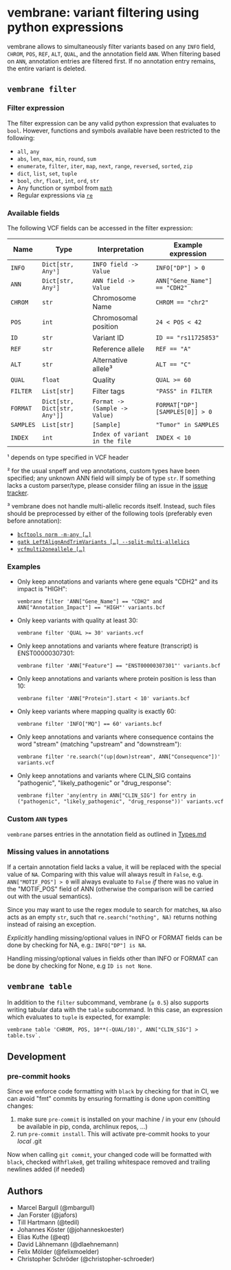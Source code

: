 # vembrane: variant filtering using python expressions

vembrane allows to simultaneously filter variants based on any `INFO` field, `CHROM`, `POS`, `REF`, `ALT`, `QUAL`, and the annotation field `ANN`. When filtering based on `ANN`, annotation entries are filtered first. If no annotation entry remains, the entire variant is deleted.

## `vembrane filter`

### Filter expression
The filter expression can be any valid python expression that evaluates to `bool`. However, functions and symbols available have been restricted to the following:

 * `all`, `any`
 * `abs`, `len`, `max`, `min`, `round`, `sum`
 * `enumerate`, `filter`, `iter`, `map`, `next`, `range`, `reversed`, `sorted`, `zip`
 * `dict`, `list`, `set`, `tuple`
 * `bool`, `chr`, `float`, `int`, `ord`, `str`
 * Any function or symbol from [`math`](https://docs.python.org/3/library/math.html)
 * Regular expressions via [`re`](https://docs.python.org/3/library/re.html)

### Available fields
The following VCF fields can be accessed in the filter expression:

|Name|Type|Interpretation|Example expression|
|---|---|---|---|
|`INFO`|`Dict[str, Any¹]`| `INFO field -> Value`  | `INFO["DP"] > 0`|
|`ANN`| `Dict[str, Any²]`| `ANN field -> Value` | `ANN["Gene_Name"] == "CDH2"`|
|`CHROM`| `str` | Chromosome Name  |  `CHROM == "chr2"` |
|`POS`| `int` | Chromosomal position  | `24 < POS < 42`|
|`ID`| `str`  | Variant ID |  `ID == "rs11725853"` |
|`REF`| `str` |  Reference allele  | `REF == "A"` |
|`ALT`| `str` |  Alternative allele³  | `ALT == "C"`|
|`QUAL`| `float`  | Quality |  `QUAL >= 60` |
|`FILTER`| `List[str]` | Filter tags | `"PASS" in FILTER` |
|`FORMAT`|`Dict[str, Dict[str, Any¹]]`| `Format -> (Sample -> Value)` | `FORMAT["DP"][SAMPLES[0]] > 0` |
|`SAMPLES`|`List[str]`| `[Sample]`  |  `"Tumor" in SAMPLES` |
|`INDEX`|`int`| `Index of variant in the file`  |  `INDEX < 10` |

 ¹ depends on type specified in VCF header

 ² for the usual snpeff and vep annotations, custom types have been specified; any unknown ANN field will simply be of type `str`. If something lacks a custom parser/type, please consider filing an issue in the [issue tracker](https://github.com/vembrane/vembrane/issues).

 ³ vembrane does not handle multi-allelic records itself. Instead, such files should be
 preprocessed by either of the following tools (preferably even before annotation):
 - [`bcftools norm -m-any […]`](http://samtools.github.io/bcftools/bcftools.html#norm)
 - [`gatk LeftAlignAndTrimVariants […] --split-multi-allelics`](https://gatk.broadinstitute.org/hc/en-us/articles/360037225872-LeftAlignAndTrimVariants)
 - [`vcfmulti2oneallele […]`](http://lindenb.github.io/jvarkit/VcfMultiToOneAllele.html)


### Examples

* Only keep annotations and variants where gene equals "CDH2" and its impact is "HIGH":
  ```
  vembrane filter 'ANN["Gene_Name"] == "CDH2" and ANN["Annotation_Impact"] == "HIGH"' variants.bcf
  ```
* Only keep variants with quality at least 30:
  ```
  vembrane filter 'QUAL >= 30' variants.vcf
  ```
* Only keep annotations and variants where feature (transcript) is ENST00000307301:
  ```
  vembrane filter 'ANN["Feature"] == "ENST00000307301"' variants.bcf
  ```
* Only keep annotations and variants where protein position is less than 10:
  ```
  vembrane filter 'ANN["Protein"].start < 10' variants.bcf
  ```
* Only keep variants where mapping quality is exactly 60:
  ```
  vembrane filter 'INFO["MQ"] == 60' variants.bcf
  ```
* Only keep annotations and variants where consequence contains the word "stream" (matching "upstream" and "downstream"):
  ```
  vembrane filter 're.search("(up|down)stream", ANN["Consequence"])' variants.vcf
  ```
* Only keep annotations and variants where CLIN_SIG contains "pathogenic", "likely_pathogenic" or "drug_response":
  ```
  vembrane filter 'any(entry in ANN["CLIN_SIG"] for entry in ("pathogenic", "likely_pathogenic", "drug_response"))' variants.vcf
  ```

### Custom `ANN` types
`vembrane` parses entries in the annotation field as outlined in [Types.md](Types.md)

### Missing values in annotations

If a certain annotation field lacks a value, it will be replaced with the special value of `NA`. Comparing with this value will always result in `False`, e.g.
`ANN["MOTIF_POS"] > 0` will always evaluate to `False` *if* there was no value in the "MOTIF_POS" field of ANN (otherwise the comparison will be carried out with the usual semantics).

Since you may want to use the regex module to search for matches, `NA` also acts as an empty `str`, such that `re.search("nothing", NA)` returns nothing instead of raising an exception.

*Explicitly* handling missing/optional values in INFO or FORMAT fields can be done by checking for NA, e.g.: `INFO["DP"] is NA`.

Handling missing/optional values in fields other than INFO or FORMAT can be done by checking for None, e.g `ID is not None`.

## `vembrane table`
In addition to the `filter` subcommand, vembrane (`≥ 0.5`) also supports writing tabular data with the `table` subcommand.
In this case, an expression which evaluates to `tuple` is expected, for example:
```
vembrane table 'CHROM, POS, 10**(-QUAL/10)', ANN["CLIN_SIG"] > table.tsv`.
```

## Development
### pre-commit hooks
Since we enforce code formatting with `black` by checking for that in CI, we can avoid "fmt" commits by ensuring formatting is done upon comitting changes:
1. make sure `pre-commit` is installed on your machine / in your env (should be available in pip, conda, archlinux repos, ...)
2. run `pre-commit install`. This will activate pre-commit hooks to your _local_ .git

Now when calling `git commit`, your changed code will be formatted with `black`, checked with`flake8`, get trailing whitespace removed and trailing newlines added (if needed)

## Authors

* Marcel Bargull (@mbargull)
* Jan Forster (@jafors)
* Till Hartmann (@tedil)
* Johannes Köster (@johanneskoester)
* Elias Kuthe (@eqt)
* David Lähnemann (@dlaehnemann)
* Felix Mölder (@felixmoelder)
* Christopher Schröder (@christopher-schroeder)
